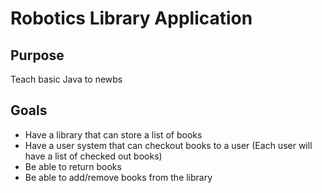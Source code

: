 # Robotics Library Application

## Purpose
Teach basic Java to newbs

## Goals
* Have a library that can store a list of books
* Have a user system that can checkout books to a user (Each user will have a list of checked out books)
* Be able to return books
* Be able to add/remove books from the library